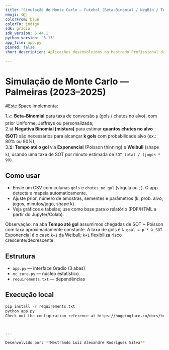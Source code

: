```yaml
---
title: "Simulação de Monte Carlo — Futebol (Beta–Binomial / NegBin / Tempo até gol)"
emoji: ⚽🏃
colorFrom: blue
colorTo: indigo
sdk: gradio
sdk_version: 5.44.1
python_version: "3.13"
app_file: app.py
pinned: false
short_description: Aplicações desenvolvidas no Mestrado Profissional da UNB

---
```


# Simulação de Monte Carlo — Palmeiras (2023–2025)



#Este Space implementa:

1.📈 **Beta–Binomial** para taxa de conversão `p` (gols / chutes no alvo), com prior Uniforme, Jeffreys ou personalizada;  
2.📊 **Negativa Binomial (mistura)** para estimar **quantos chutes no alvo (SOT)** são necessários para alcançar **k gols** com probabilidade alvo (ex.: 80% ou 90%);  
3.⏳: **Tempo até o gol** via **Exponencial** (Poisson thinning) e **Weibull** (shape `k`), usando uma taxa de SOT por minuto estimada de `SOT_total / (jogos * 90)`.

## Como usar
- Envie um CSV com colunas `gols` e `chutes_no_gol` (vírgula ou `;`). O app detecta e mapeia automaticamente.
- Ajuste prior, número de amostras, sementes e parâmetros (k, prob. alvo, jogos, minutos/jogo, shape k).
- Veja gráficos e tabelas; use como base para o relatório (PDF/HTML a partir do Jupyter/Colab).

 Observação: na aba **Tempo até gol** assumimos chegadas de SOT ~ Poisson com taxa aproximadamente constante. A taxa de gols é `λ_goal = p * λ_SOT`. Exponencial é o caso `k=1` da Weibull; `k≠1` flexibiliza risco crescente/decrescente.

## Estrutura
- `app.py` — interface Gradio (3 abas)
- `mc_core.py` — núcleo estatístico
- `requirements.txt` — dependências

## Execução local
```bash
pip install -r requirements.txt
python app.py
Check out the configuration reference at https://huggingface.co/docs/hub/spaces-config-reference



---

Desenvolvido por: **Mestrando Luiz Alexandre Rodrigues Silva**

